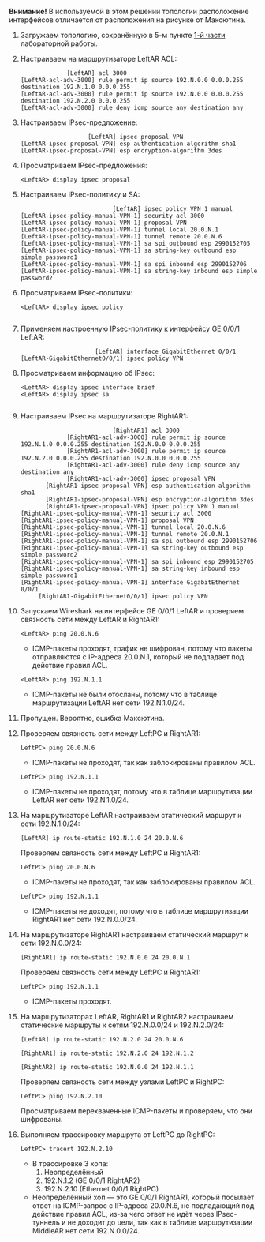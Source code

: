 **Внимание!** В используемой в этом решении топологии расположение интерфейсов отличается от расположения на рисунке от Максютина.

1. Загружаем топологию, сохранённую в 5-м пункте [1-й части](../Lab_13_1/Lab_13_1.md) лабораторной работы.

2. Настраиваем на маршрутизаторе LeftAR ACL:

   ```
                [LeftAR] acl 3000
   [LeftAR-acl-adv-3000] rule permit ip source 192.N.0.0 0.0.0.255 destination 192.N.1.0 0.0.0.255
   [LeftAR-acl-adv-3000] rule permit ip source 192.N.0.0 0.0.0.255 destination 192.N.2.0 0.0.0.255
   [LeftAR-acl-adv-3000] rule deny icmp source any destination any
   ```

3. Настраиваем IPsec-предложение:

   ```
                      [LeftAR] ipsec proposal VPN
   [LeftAR-ipsec-proposal-VPN] esp authentication-algorithm sha1
   [LeftAR-ipsec-proposal-VPN] esp encryption-algorithm 3des
   ```

4. Просматриваем IPsec-предложения:

   ```
   <LeftAR> display ipsec proposal
   ```

5. Настраиваем IPsec-политику и SA:

   ```
                             [LeftAR] ipsec policy VPN 1 manual
   [LeftAR-ipsec-policy-manual-VPN-1] security acl 3000
   [LeftAR-ipsec-policy-manual-VPN-1] proposal VPN
   [LeftAR-ipsec-policy-manual-VPN-1] tunnel local 20.0.N.1
   [LeftAR-ipsec-policy-manual-VPN-1] tunnel remote 20.0.N.6
   [LeftAR-ipsec-policy-manual-VPN-1] sa spi outbound esp 2990152705
   [LeftAR-ipsec-policy-manual-VPN-1] sa string-key outbound esp simple password1
   [LeftAR-ipsec-policy-manual-VPN-1] sa spi inbound esp 2990152706
   [LeftAR-ipsec-policy-manual-VPN-1] sa string-key inbound esp simple password2
   ```

6. Просматриваем IPsec-политики:

   ```
   <LeftAR> display ipsec policy
             
   ```

7. Применяем настроенную IPsec-политику к интерфейсу GE 0/0/1 LeftAR:

   ```
                        [LeftAR] interface GigabitEthernet 0/0/1
   [LeftAR-GigabitEthernet0/0/1] ipsec policy VPN
   ```

8. Просматриваем информацию об IPsec:

   ```
   <LeftAR> display ipsec interface brief
   <LeftAR> display ipsec sa
             
   ```

9. Настраиваем IPsec на маршрутизаторе RightAR1:

   ```
                             [RightAR1] acl 3000
                [RightAR1-acl-adv-3000] rule permit ip source 192.N.1.0 0.0.0.255 destination 192.N.0.0 0.0.0.255
                [RightAR1-acl-adv-3000] rule permit ip source 192.N.2.0 0.0.0.255 destination 192.N.0.0 0.0.0.255
                [RightAR1-acl-adv-3000] rule deny icmp source any destination any
                [RightAR1-acl-adv-3000] ipsec proposal VPN
          [RightAR1-ipsec-proposal-VPN] esp authentication-algorithm sha1
          [RightAR1-ipsec-proposal-VPN] esp encryption-algorithm 3des
          [RightAR1-ipsec-proposal-VPN] ipsec policy VPN 1 manual
   [RightAR1-ipsec-policy-manual-VPN-1] security acl 3000
   [RightAR1-ipsec-policy-manual-VPN-1] proposal VPN
   [RightAR1-ipsec-policy-manual-VPN-1] tunnel local 20.0.N.6
   [RightAR1-ipsec-policy-manual-VPN-1] tunnel remote 20.0.N.1
   [RightAR1-ipsec-policy-manual-VPN-1] sa spi outbound esp 2990152706
   [RightAR1-ipsec-policy-manual-VPN-1] sa string-key outbound esp simple password2
   [RightAR1-ipsec-policy-manual-VPN-1] sa spi inbound esp 2990152705
   [RightAR1-ipsec-policy-manual-VPN-1] sa string-key inbound esp simple password1
   [RightAR1-ipsec-policy-manual-VPN-1] interface GigabitEthernet 0/0/1
        [RightAR1-GigabitEthernet0/0/1] ipsec policy VPN
   ```

10. Запускаем Wireshark на интерфейсе GE 0/0/1 LeftAR и проверяем связность сети между LeftAR и RightAR1:

    ```
    <LeftAR> ping 20.0.N.6
    ```

    - ICMP-пакеты проходят, трафик не шифрован, потому что пакеты отправляются с IP-адреса 20.0.N.1, который не подпадает под действие правил ACL.

    ```
    <LeftAR> ping 192.N.1.1
    ```

    - ICMP-пакеты не были отосланы, потому что в таблице маршрутизации LeftAR нет сети 192.N.1.0/24.

11. Пропущен. Вероятно, ошибка Максютина.

12. Проверяем связность сети между LeftPC и RightAR1:

    ```
    LeftPC> ping 20.0.N.6
    ```

    - ICMP-пакеты не проходят, так как заблокированы правилом ACL.

    ```
    LeftPC> ping 192.N.1.1
    ```

    - ICMP-пакеты не проходят, потому что в таблице маршрутизации LeftAR нет сети 192.N.1.0/24.

13. На маршрутизаторе LeftAR настраиваем статический маршрут к сети 192.N.1.0/24:

    ```
    [LeftAR] ip route-static 192.N.1.0 24 20.0.N.6
    ```

    Проверяем связность сети между LeftPC и RightAR1:

    ```
    LeftPC> ping 20.0.N.6
    ```

    - ICMP-пакеты не проходят, так как заблокированы правилом ACL.

    ```
    LeftPC> ping 192.N.1.1
    ```

    - ICMP-пакеты не доходят, потому что в таблице маршрутизации RightAR1 нет сети 192.N.0.0/24.

14. На маршрутизаторе RightAR1 настраиваем статический маршрут к сети 192.N.0.0/24:

    ```
    [RightAR1] ip route-static 192.N.0.0 24 20.0.N.1
    ```

    Проверяем связность сети между LeftPC и RightAR1:

    ```
    LeftPC> ping 192.N.1.1
    ```

    - ICMP-пакеты проходят.

15. На маршрутизаторах LeftAR, RightAR1 и RightAR2 настраиваем статические маршруты к сетям 192.N.0.0/24 и 192.N.2.0/24:

    ```
    [LeftAR] ip route-static 192.N.2.0 24 20.0.N.6
    ```

    ```
    [RightAR1] ip route-static 192.N.2.0 24 192.N.1.2
    ```

    ```
    [RightAR2] ip route-static 192.N.0.0 24 192.N.1.1
    ```

    Проверяем связность сети между узлами LeftPC и RightPC:

    ```
    LeftPC> ping 192.N.2.10
    ```

    Просматриваем перехваченные ICMP-пакеты и проверяем, что они шифрованы.

16. Выполняем трассировку маршрута от LeftPC до RightPC:

    ```
    LeftPC> tracert 192.N.2.10
    ```

    - В трассировке 3 хопа:
      1. Неопределённый
      2. 192.N.1.2 (GE 0/0/1 RightAR2)
      3. 192.N.2.10 (Ethernet 0/0/1 RightPC)
    - Неопределённый хоп — это GE 0/0/1 RightAR1, который посылает ответ на ICMP-запрос с IP-адреса 20.0.N.6, не подпадающий под действие правил ACL, из-за чего ответ не идёт через IPsec-туннель и не доходит до цели, так как в таблице маршрутизации MiddleAR нет сети 192.N.0.0/24.

